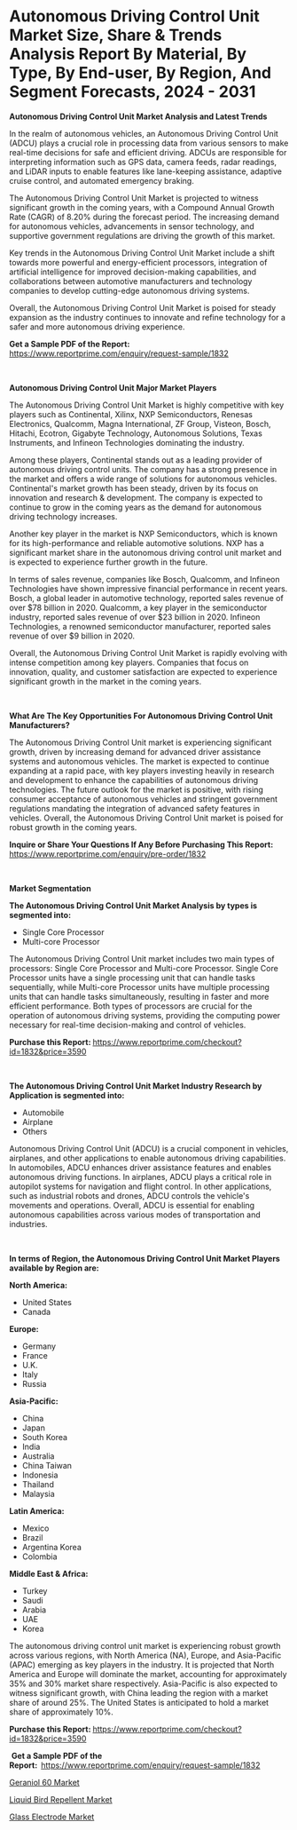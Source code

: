 <p><h1>Autonomous Driving Control Unit Market Size, Share & Trends Analysis Report By Material, By Type, By End-user, By Region, And Segment Forecasts, 2024 - 2031</h1></p><p><strong>Autonomous Driving Control Unit Market Analysis and Latest Trends</strong></p>
<p><p>In the realm of autonomous vehicles, an Autonomous Driving Control Unit (ADCU) plays a crucial role in processing data from various sensors to make real-time decisions for safe and efficient driving. ADCUs are responsible for interpreting information such as GPS data, camera feeds, radar readings, and LiDAR inputs to enable features like lane-keeping assistance, adaptive cruise control, and automated emergency braking.</p><p>The Autonomous Driving Control Unit Market is projected to witness significant growth in the coming years, with a Compound Annual Growth Rate (CAGR) of 8.20% during the forecast period. The increasing demand for autonomous vehicles, advancements in sensor technology, and supportive government regulations are driving the growth of this market.</p><p>Key trends in the Autonomous Driving Control Unit Market include a shift towards more powerful and energy-efficient processors, integration of artificial intelligence for improved decision-making capabilities, and collaborations between automotive manufacturers and technology companies to develop cutting-edge autonomous driving systems.</p><p>Overall, the Autonomous Driving Control Unit Market is poised for steady expansion as the industry continues to innovate and refine technology for a safer and more autonomous driving experience.</p></p>
<p><strong>Get a Sample PDF of the Report:&nbsp;</strong> <a href="https://www.reportprime.com/enquiry/request-sample/1832">https://www.reportprime.com/enquiry/request-sample/1832</a></p>
<p>&nbsp;</p>
<p><strong>Autonomous Driving Control Unit Major Market Players</strong></p>
<p><p>The Autonomous Driving Control Unit Market is highly competitive with key players such as Continental, Xilinx, NXP Semiconductors, Renesas Electronics, Qualcomm, Magna International, ZF Group, Visteon, Bosch, Hitachi, Ecotron, Gigabyte Technology, Autonomous Solutions, Texas Instruments, and Infineon Technologies dominating the industry.</p><p>Among these players, Continental stands out as a leading provider of autonomous driving control units. The company has a strong presence in the market and offers a wide range of solutions for autonomous vehicles. Continental's market growth has been steady, driven by its focus on innovation and research & development. The company is expected to continue to grow in the coming years as the demand for autonomous driving technology increases.</p><p>Another key player in the market is NXP Semiconductors, which is known for its high-performance and reliable automotive solutions. NXP has a significant market share in the autonomous driving control unit market and is expected to experience further growth in the future.</p><p>In terms of sales revenue, companies like Bosch, Qualcomm, and Infineon Technologies have shown impressive financial performance in recent years. Bosch, a global leader in automotive technology, reported sales revenue of over $78 billion in 2020. Qualcomm, a key player in the semiconductor industry, reported sales revenue of over $23 billion in 2020. Infineon Technologies, a renowned semiconductor manufacturer, reported sales revenue of over $9 billion in 2020.</p><p>Overall, the Autonomous Driving Control Unit Market is rapidly evolving with intense competition among key players. Companies that focus on innovation, quality, and customer satisfaction are expected to experience significant growth in the market in the coming years.</p></p>
<p>&nbsp;</p>
<p><strong>What Are The Key Opportunities For Autonomous Driving Control Unit Manufacturers?</strong></p>
<p><p>The Autonomous Driving Control Unit market is experiencing significant growth, driven by increasing demand for advanced driver assistance systems and autonomous vehicles. The market is expected to continue expanding at a rapid pace, with key players investing heavily in research and development to enhance the capabilities of autonomous driving technologies. The future outlook for the market is positive, with rising consumer acceptance of autonomous vehicles and stringent government regulations mandating the integration of advanced safety features in vehicles. Overall, the Autonomous Driving Control Unit market is poised for robust growth in the coming years.</p></p>
<p><strong>Inquire or Share Your Questions If Any Before Purchasing This Report:</strong> <a href="https://www.reportprime.com/enquiry/pre-order/1832">https://www.reportprime.com/enquiry/pre-order/1832</a></p>
<p>&nbsp;</p>
<p><strong>Market Segmentation</strong></p>
<p><strong>The Autonomous Driving Control Unit Market Analysis by types is segmented into:</strong></p>
<p><ul><li>Single Core Processor</li><li>Multi-core Processor</li></ul></p>
<p><p>The Autonomous Driving Control Unit market includes two main types of processors: Single Core Processor and Multi-core Processor. Single Core Processor units have a single processing unit that can handle tasks sequentially, while Multi-core Processor units have multiple processing units that can handle tasks simultaneously, resulting in faster and more efficient performance. Both types of processors are crucial for the operation of autonomous driving systems, providing the computing power necessary for real-time decision-making and control of vehicles.</p></p>
<p><strong>Purchase this Report:&nbsp;</strong><a href="https://www.reportprime.com/checkout?id=1832&price=3590">https://www.reportprime.com/checkout?id=1832&price=3590</a></p>
<p>&nbsp;</p>
<p><strong>The Autonomous Driving Control Unit Market Industry Research by Application is segmented into:</strong></p>
<p><ul><li>Automobile</li><li>Airplane</li><li>Others</li></ul></p>
<p><p>Autonomous Driving Control Unit (ADCU) is a crucial component in vehicles, airplanes, and other applications to enable autonomous driving capabilities. In automobiles, ADCU enhances driver assistance features and enables autonomous driving functions. In airplanes, ADCU plays a critical role in autopilot systems for navigation and flight control. In other applications, such as industrial robots and drones, ADCU controls the vehicle's movements and operations. Overall, ADCU is essential for enabling autonomous capabilities across various modes of transportation and industries.</p></p>
<p>&nbsp;</p>
<p><strong>In terms of Region, the Autonomous Driving Control Unit Market Players available by Region are:</strong></p>
<p>
    <p> <strong> North America: </strong>
        <ul>
            <li>United States</li>
            <li>Canada</li>
        </ul>
        </p> 
    <p> <strong> Europe: </strong>
        <ul>
            <li>Germany</li>
            <li>France</li>
            <li>U.K.</li>
            <li>Italy</li>
            <li>Russia</li>
        </ul>
        </p> 
    <p> <strong> Asia-Pacific: </strong>
        <ul>
            <li>China</li>
            <li>Japan</li>
            <li>South Korea</li>
            <li>India</li>
            <li>Australia</li>
            <li>China Taiwan</li>
            <li>Indonesia</li>
            <li>Thailand</li>
            <li>Malaysia</li>
        </ul>
        </p> 
    <p> <strong> Latin America: </strong>
        <ul>
            <li>Mexico</li>
            <li>Brazil</li>
            <li>Argentina Korea</li>
            <li>Colombia</li>
        </ul>
        </p> 
    <p> <strong> Middle East & Africa: </strong>
        <ul>
            <li>Turkey</li>
            <li>Saudi</li>
            <li>Arabia</li>
            <li>UAE</li>
            <li>Korea</li>
        </ul>
    </p>
    </p>
<p><p>The autonomous driving control unit market is experiencing robust growth across various regions, with North America (NA), Europe, and Asia-Pacific (APAC) emerging as key players in the industry. It is projected that North America and Europe will dominate the market, accounting for approximately 35% and 30% market share respectively. Asia-Pacific is also expected to witness significant growth, with China leading the region with a market share of around 25%. The United States is anticipated to hold a market share of approximately 10%.</p></p>
<p><strong>Purchase this Report: </strong><a href="https://www.reportprime.com/checkout?id=1832&price=3590">https://www.reportprime.com/checkout?id=1832&price=3590</a></p>
<p>&nbsp;<strong>Get a Sample PDF of the Report:&nbsp;&nbsp;</strong><a href="https://www.reportprime.com/enquiry/request-sample/1832">https://www.reportprime.com/enquiry/request-sample/1832</a></p>
<p><strong></strong></p>
<p><p><a href="https://cedar-agate-3da.notion.site/Geraniol-60-Market-Size-2024-2031-Global-Industrial-Analysis-Key-Geographical-Regions-Market-Sha-21aaf190496e4bf88ddf0c8101fddf0a">Geraniol 60 Market</a></p><p><a href="https://circular-yam-9b9.notion.site/Liquid-Bird-Repellent-Market-Size-and-Growth-Market-Segmentation-Regional-and-Country-Breakdowns--9878f7a491e54aaa98faa984c0352bd5">Liquid Bird Repellent Market</a></p><p><a href="https://github.com/ChiragRp1/Market-Research-Report-List-3/blob/main/glass-electrode-market.md">Glass Electrode Market</a></p></p>